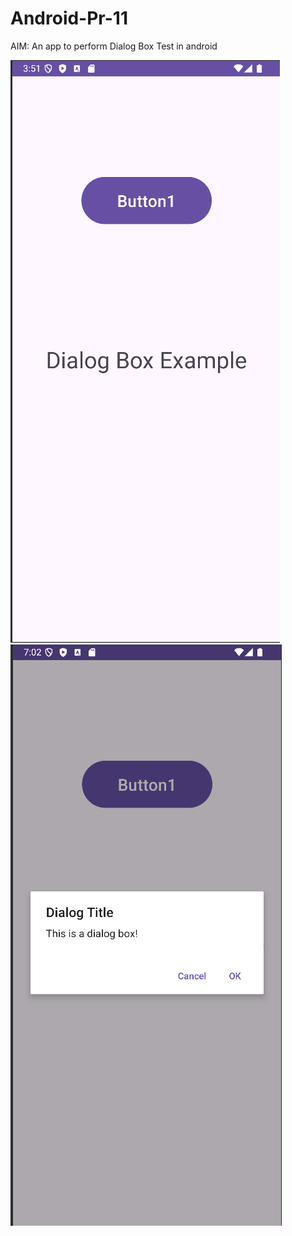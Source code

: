 # Android-Pr-11

AIM: An app to perform Dialog Box Test in android

![](./ss2.png) 
![](./ss1.png) 
